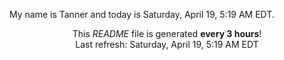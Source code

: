 My name is Tanner and today is Saturday, April 19, 5:19 AM EDT.

<p align="center">This <i>README</i> file is generated <b>every 3 hours</b>!</br>Last refresh: Saturday, April 19, 5:19 AM EDT<br /></p>
